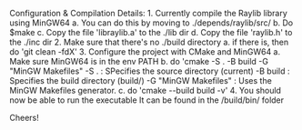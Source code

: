 Configuration & Compilation Details:
    1. Currently compile the Raylib library using MinGW64
        a. You can do this by moving to ./depends/raylib/src/
        b. Do $make
        c. Copy the file 'libraylib.a' to the ./lib dir
        d. Copy the file 'raylib.h' to the ./inc dir
    2. Make sure that there's no ./build directory
        a. if there is, then do 'git clean -fdX'
    3. Configure the project with CMake and MinGW64
        a. Make sure MinGW64 is in the env PATH
        b. do 'cmake -S . -B build -G "MinGW Makefiles"
            -S . : SPecifies the source directory (current)
            -B build : Specifies the build directory (build/)
            -G "MinGW Makefiles" : Uses the MinGW Makefiles generator.
        c. do 'cmake --build build -v'
    4. You should now be able to run the executable
        It can be found in the /build/bin/ folder

Cheers!
